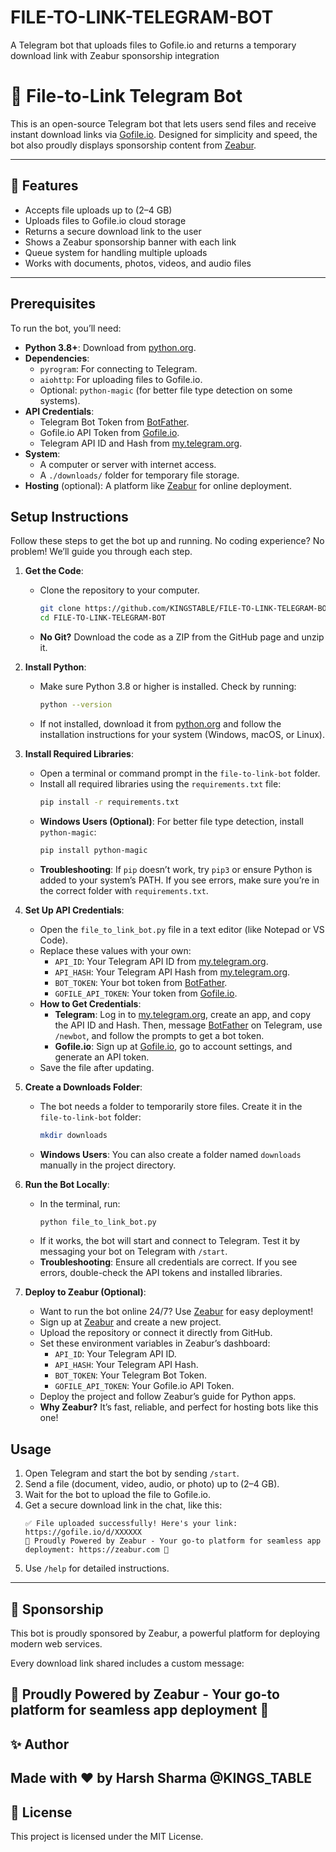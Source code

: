 # FILE-TO-LINK-TELEGRAM-BOT
A Telegram bot that uploads files to Gofile.io and returns a temporary download link with Zeabur sponsorship integration



# 📁 File-to-Link Telegram Bot

This is an open-source Telegram bot that lets users send files and receive instant download links via [Gofile.io](https://gofile.io). Designed for simplicity and speed, the bot also proudly displays sponsorship content from [Zeabur](https://zeabur.com).

---

## 🚀 Features

- Accepts file uploads up to (2–4 GB)
- Uploads files to Gofile.io cloud storage
- Returns a secure download link to the user
- Shows a Zeabur sponsorship banner with each link
- Queue system for handling multiple uploads
- Works with documents, photos, videos, and audio files

---

## Prerequisites
To run the bot, you’ll need:
- **Python 3.8+**: Download from [python.org](https://www.python.org/downloads/).
- **Dependencies**:
  - `pyrogram`: For connecting to Telegram.
  - `aiohttp`: For uploading files to Gofile.io.
  - Optional: `python-magic` (for better file type detection on some systems).
- **API Credentials**:
  - Telegram Bot Token from [BotFather](https://t.me/BotFather).
  - Gofile.io API Token from [Gofile.io](https://gofile.io).
  - Telegram API ID and Hash from [my.telegram.org](https://my.telegram.org).
- **System**:
  - A computer or server with internet access.
  - A `./downloads/` folder for temporary file storage.
- **Hosting** (optional): A platform like [Zeabur](https://zeabur.com) for online deployment.

## Setup Instructions
Follow these steps to get the bot up and running. No coding experience? No problem! We’ll guide you through each step.

1. **Get the Code**:
   - Clone the repository to your computer.
     ```bash
     git clone https://github.com/KINGSTABLE/FILE-TO-LINK-TELEGRAM-BOT.git
     cd FILE-TO-LINK-TELEGRAM-BOT
     ```
   - **No Git?** Download the code as a ZIP from the GitHub page and unzip it.

2. **Install Python**:
   - Make sure Python 3.8 or higher is installed. Check by running:
     ```bash
     python --version
     ```
   - If not installed, download it from [python.org](https://www.python.org/downloads/) and follow the installation instructions for your system (Windows, macOS, or Linux).

3. **Install Required Libraries**:
   - Open a terminal or command prompt in the `file-to-link-bot` folder.
   - Install all required libraries using the `requirements.txt` file:
     ```bash
     pip install -r requirements.txt
     ```
   - **Windows Users (Optional)**: For better file type detection, install `python-magic`:
     ```bash
     pip install python-magic
     ```
   - **Troubleshooting**: If `pip` doesn’t work, try `pip3` or ensure Python is added to your system’s PATH. If you see errors, make sure you’re in the correct folder with `requirements.txt`.

4. **Set Up API Credentials**:
   - Open the `file_to_link_bot.py` file in a text editor (like Notepad or VS Code).
   - Replace these values with your own:
     - `API_ID`: Your Telegram API ID from [my.telegram.org](https://my.telegram.org).
     - `API_HASH`: Your Telegram API Hash from [my.telegram.org](https://my.telegram.org).
     - `BOT_TOKEN`: Your bot token from [BotFather](https://t.me/BotFather).
     - `GOFILE_API_TOKEN`: Your token from [Gofile.io](https://gofile.io).
   - **How to Get Credentials**:
     - **Telegram**: Log in to [my.telegram.org](https://my.telegram.org), create an app, and copy the API ID and Hash. Then, message [BotFather](https://t.me/BotFather) on Telegram, use `/newbot`, and follow the prompts to get a bot token.
     - **Gofile.io**: Sign up at [Gofile.io](https://gofile.io), go to account settings, and generate an API token.
   - Save the file after updating.

5. **Create a Downloads Folder**:
   - The bot needs a folder to temporarily store files. Create it in the `file-to-link-bot` folder:
     ```bash
     mkdir downloads
     ```
   - **Windows Users**: You can also create a folder named `downloads` manually in the project directory.

6. **Run the Bot Locally**:
   - In the terminal, run:
     ```bash
     python file_to_link_bot.py
     ```
   - If it works, the bot will start and connect to Telegram. Test it by messaging your bot on Telegram with `/start`.
   - **Troubleshooting**: Ensure all credentials are correct. If you see errors, double-check the API tokens and installed libraries.

7. **Deploy to Zeabur (Optional)**:
   - Want to run the bot online 24/7? Use [Zeabur](https://zeabur.com) for easy deployment!
   - Sign up at [Zeabur](https://zeabur.com) and create a new project.
   - Upload the repository or connect it directly from GitHub.
   - Set these environment variables in Zeabur’s dashboard:
     - `API_ID`: Your Telegram API ID.
     - `API_HASH`: Your Telegram API Hash.
     - `BOT_TOKEN`: Your Telegram Bot Token.
     - `GOFILE_API_TOKEN`: Your Gofile.io API Token.
   - Deploy the project and follow Zeabur’s guide for Python apps.
   - **Why Zeabur?** It’s fast, reliable, and perfect for hosting bots like this one!

## Usage
1. Open Telegram and start the bot by sending `/start`.
2. Send a file (document, video, audio, or photo) up to (2–4 GB).
3. Wait for the bot to upload the file to Gofile.io.
4. Get a secure download link in the chat, like this:
   ```
   ✅ File uploaded successfully! Here's your link: https://gofile.io/d/XXXXXX
   🌟 Proudly Powered by Zeabur - Your go-to platform for seamless app deployment: https://zeabur.com 🌟
   ```
5. Use `/help` for detailed instructions.

  ---



## 🤝 Sponsorship
 This bot is proudly sponsored by Zeabur, a powerful platform for deploying modern web services.


 Every download link shared includes a custom message:

🌟 Proudly Powered by Zeabur - Your go-to platform for seamless app deployment 🌟
---


## ✨ Author
Made with ❤️ by Harsh Sharma
@KINGS_TABLE
---


## 📜 License
This project is licensed under the MIT License.






